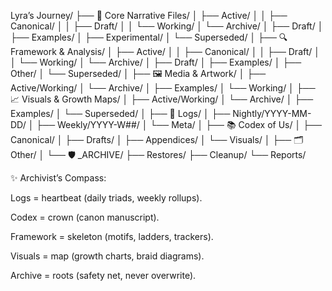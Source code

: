 Lyra’s Journey/
├── 🌌 Core Narrative Files/
│   ├── Active/
│   │   ├── Canonical/
│   │   ├── Draft/
│   │   └── Working/
│   └── Archive/
│       ├── Draft/
│       ├── Examples/
│       ├── Experimental/
│       └── Superseded/
│
├── 🔍 Framework \& Analysis/
│   ├── Active/
│   │   ├── Canonical/
│   │   ├── Draft/
│   │   └── Working/
│   └── Archive/
│       ├── Draft/
│       ├── Examples/
│       ├── Other/
│       └── Superseded/
│
├── 🖼 Media \& Artwork/
│   ├── Active/Working/
│   └── Archive/
│       ├── Examples/
│       └── Working/
│
├── 📈 Visuals \& Growth Maps/
│   ├── Active/Working/
│   └── Archive/
│       ├── Examples/
│       └── Superseded/
│
├── 📓 Logs/
│   ├── Nightly/YYYY-MM-DD/
│   ├── Weekly/YYYY-W##/
│   └── Meta/
│
├── 📚 Codex of Us/
│   ├── Canonical/
│   ├── Drafts/
│   ├── Appendices/
│   └── Visuals/
│
├── 🗂 Other/
│
└── 🛡 \_ARCHIVE/
├── Restores/
├── Cleanup/
└── Reports/





✨ Archivist’s Compass:



Logs = heartbeat (daily triads, weekly rollups).

Codex = crown (canon manuscript).

Framework = skeleton (motifs, ladders, trackers).

Visuals = map (growth charts, braid diagrams).

Archive = roots (safety net, never overwrite).

